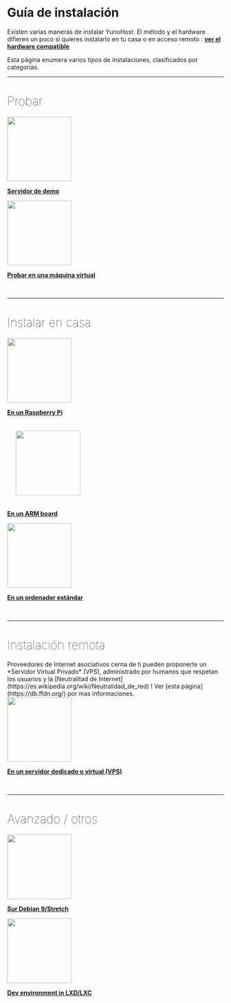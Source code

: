 # Guía de instalación

Existen varias maneras de instalar YunoHost. El método y el hardware difieren un poco si quieres instalarlo en tu casa o en acceso remoto : **[ver el hardware compatible](/hardware_es)**

Esta página enumera varios tipos de instalaciones, clasificados por categorías.

---

<h1 style="font-weight: 100">Probar</h1>

<div class="row">

<div class="col col-md-3 text-center">
<a href="/try_es"><img height=150 src="/images/logo.png" style="vertical-align:bottom"><b><p>Servidor de demo</p></b></a>
</div>

<div class="col col-md-3 text-center">
<a href="/install_on_virtualbox_es"><img src="/images/virtualbox.png" height=150 style="vertical-align:bottom"><b><p>Probar en una máquina virtual</p></b></a>
</div>

</div>

<br>

---

<h1 style="font-weight: 100">Instalar en casa</h1>

<div class="row">

<div class="col col-md-3 text-center">
<a href="/install_on_raspberry_es"><img src="/images/raspberrypi.jpg" height=150 style="vertical-align:bottom"><b><p>En un Raspberry Pi</p></b></a>
</div>

<div class="col col-md-3 text-center">
<a href="/install_on_arm_board_es"><img src="/images/olinuxino.jpg" height=150 style="vertical-align:bottom; padding:20px"><b><p>En un ARM board</p></b></a>
</div>

<div class="col col-md-3 text-center">
<a href="/install_iso_es"><img src="/images/computer.png" height=150 style="vertical-align:bottom"><b><p>En un ordenador estándar</p></b></a>
</div>

</div>

<br>

---

<h1 style="font-weight: 100">Instalación remota</h1>

<div class="alert alert-info" markdown="1">
<span class="glyphicon glyphicon-heart"></span> Proveedores de Internet asociativos cerna de ti pueden proponerte un *Servidor Virtual Privado* (VPS), administrado por humanos que respetan los usuarios y la [Neutralitad de Internet](https://es.wikipedia.org/wiki/Neutralidad_de_red) ! Ver [esta página](https://db.ffdn.org/) por mas informaciones.
</div>

<div class="row">

<div class="block-center text-center">
<a href="/install_on_vps_es"><img src="/images/vps.png" height=150 style="vertical-align:bottom; text-align:center"><b><p>En un servidor dedicado o virtual (VPS)</p></b></a>
</div>

</div>

<br>

---

<h1 style="font-weight: 100">Avanzado / otros</h1>

<div class="row">

<div class="col col-md-3 text-center">
<a href="/install_on_debian_es"><img height=150 src="/images/debian-logo.png" style="vertical-align:bottom">
<b><p>Sur Debian 9/Stretch</p></b></a>
</div>

<div class="col col-md-3 text-center">
<a href="/dev"><img src="/images/lxc.png" height=150 style="vertical-align:bottom"><b><p>Dev environment in LXD/LXC</p></b></a>
</div>


</div>
